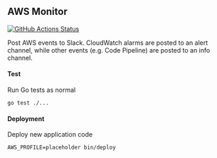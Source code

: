## AWS Monitor

[![GitHub Actions Status](https://github.com/jdahlke/aws-monitor/actions/workflows/tests.yml/badge.svg)](https://github.com/jdahlke/aws-monitor/actions/workflows/tests.yml)

Post AWS events to Slack. CloudWatch alarms are posted to an alert channel,
while other events (e.g. Code Pipeline) are posted to an info channel.

#### Test

Run Go tests as normal

```
go test ./...
```

#### Deployment

Deploy new application code

```
AWS_PROFILE=placeholder bin/deploy
```
